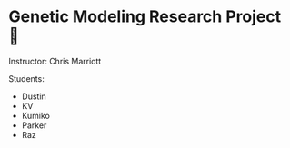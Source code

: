 # Genetic Modeling Research Project 🧫
Instructor: Chris Marriott

Students:
- Dustin
- KV
- Kumiko
- Parker
- Raz
